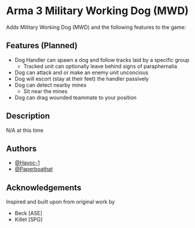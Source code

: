 # Arma 3 Military Working Dog (MWD)
Adds Military Working Dog (MWD) and the following features to the game:

## Features (Planned)
- Dog Handler can spawn a dog and follow tracks laid by a specific group
  - Tracked unit can optionally leave behind signs of paraphernalia
- Dog can attack and or make an enemy unit unconcious
- Dog will escort (stay at their feet) the handler passively
- Dog can detect nearby mines
  - Sit near the mines
- Dog can drag wounded teammate to your position

## Description
N/A at this time

## Authors
- [@Havoc-1](https://github.com/Havoc-1)
- [@Paperboathat](https://github.com/Paperboathat)

## Acknowledgements
Inspired and built upon from original work by 
- Beck [ASE]
- Killet [SPG]


